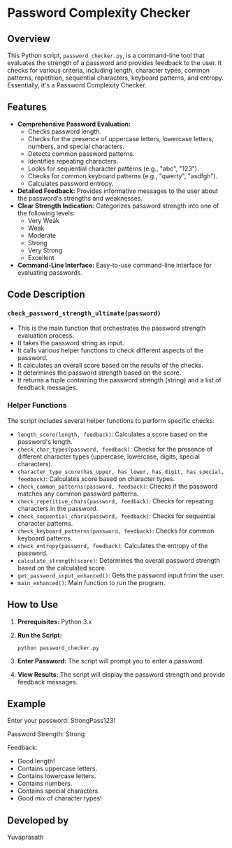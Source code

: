 # Password Complexity Checker

## Overview

This Python script, `password_checker.py`, is a command-line tool that evaluates the strength of a password and provides feedback to the user. It checks for various criteria, including length, character types, common patterns, repetition, sequential characters, keyboard patterns, and entropy.  Essentially, it's a Password Complexity Checker.

## Features

* **Comprehensive Password Evaluation:**
    * Checks password length.
    * Checks for the presence of uppercase letters, lowercase letters, numbers, and special characters.
    * Detects common password patterns.
    * Identifies repeating characters.
    * Looks for sequential character patterns (e.g., "abc", "123").
    * Checks for common keyboard patterns (e.g., "qwerty", "asdfgh").
    * Calculates password entropy.
* **Detailed Feedback:** Provides informative messages to the user about the password's strengths and weaknesses.
* **Clear Strength Indication:** Categorizes password strength into one of the following levels:
    * Very Weak
    * Weak
    * Moderate
    * Strong
    * Very Strong
    * Excellent
* **Command-Line Interface:** Easy-to-use command-line interface for evaluating passwords.

## Code Description

### `check_password_strength_ultimate(password)`

* This is the main function that orchestrates the password strength evaluation process.
* It takes the password string as input.
* It calls various helper functions to check different aspects of the password.
* It calculates an overall score based on the results of the checks.
* It determines the password strength based on the score.
* It returns a tuple containing the password strength (string) and a list of feedback messages.

### Helper Functions

The script includes several helper functions to perform specific checks:

* `length_score(length, feedback)`: Calculates a score based on the password's length.
* `check_char_types(password, feedback)`: Checks for the presence of different character types (uppercase, lowercase, digits, special characters).
* `character_type_score(has_upper, has_lower, has_digit, has_special, feedback)`: Calculates score based on character types.
* `check_common_patterns(password, feedback)`: Checks if the password matches any common password patterns.
* `check_repetitive_chars(password, feedback)`: Checks for repeating characters in the password.
* `check_sequential_chars(password, feedback)`: Checks for sequential character patterns.
* `check_keyboard_patterns(password, feedback)`: Checks for common keyboard patterns.
* `check_entropy(password, feedback)`: Calculates the entropy of the password.
* `calculate_strength(score)`: Determines the overall password strength based on the calculated score.
* `get_password_input_enhanced()`: Gets the password input from the user.
* `main_enhanced()`: Main function to run the program.

## How to Use

1.  **Prerequisites:** Python 3.x
2.  **Run the Script:**

    ```
    python password_checker.py
    ```
3.  **Enter Password:** The script will prompt you to enter a password.
4.  **View Results:** The script will display the password strength and provide feedback messages.

## Example

Enter your password: StrongPass123!

Password Strength: Strong

Feedback:

* Good length!
* Contains uppercase letters.
* Contains lowercase letters.
* Contains numbers.
* Contains special characters.
* Good mix of character types!

## Developed by

Yuvaprasath

